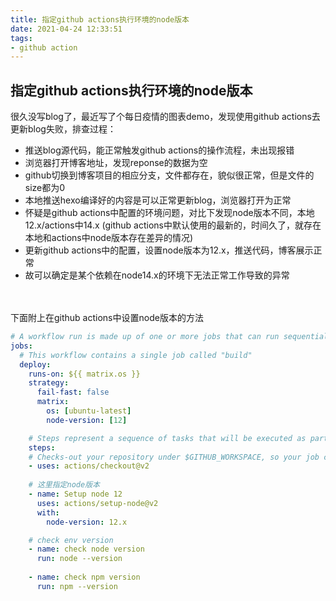 ```yaml
---
title: 指定github actions执行环境的node版本
date: 2021-04-24 12:33:51
tags:
- github action
---
```


## 指定github actions执行环境的node版本
很久没写blog了，最近写了个每日疫情的图表demo，发现使用github actions去更新blog失败，排查过程：
- 推送blog源代码，能正常触发github actions的操作流程，未出现报错
- 浏览器打开博客地址，发现reponse的数据为空
- github切换到博客项目的相应分支，文件都存在，貌似很正常，但是文件的size都为0
- 本地推送hexo编译好的内容是可以正常更新blog，浏览器打开为正常
- 怀疑是github actions中配置的环境问题，对比下发现node版本不同，本地12.x/actions中14.x (github actions中默认使用的最新的，时间久了，就存在本地和actions中node版本存在差异的情况)
- 更新github actions中的配置，设置node版本为12.x，推送代码，博客展示正常
- 故可以确定是某个依赖在node14.x的环境下无法正常工作导致的异常

<br/>
<br/>
下面附上在github actions中设置node版本的方法

```yaml
# A workflow run is made up of one or more jobs that can run sequentially or in parallel
jobs:
  # This workflow contains a single job called "build"
  deploy:
    runs-on: ${{ matrix.os }}
    strategy:
      fail-fast: false
      matrix:
        os: [ubuntu-latest]
        node-version: [12]

    # Steps represent a sequence of tasks that will be executed as part of the job
    steps:
    # Checks-out your repository under $GITHUB_WORKSPACE, so your job can access it
    - uses: actions/checkout@v2
    
    # 这里指定node版本
    - name: Setup node 12
      uses: actions/setup-node@v2
      with:
        node-version: 12.x

    # check env version
    - name: check node version
      run: node --version
    
    - name: check npm version
      run: npm --version
```
